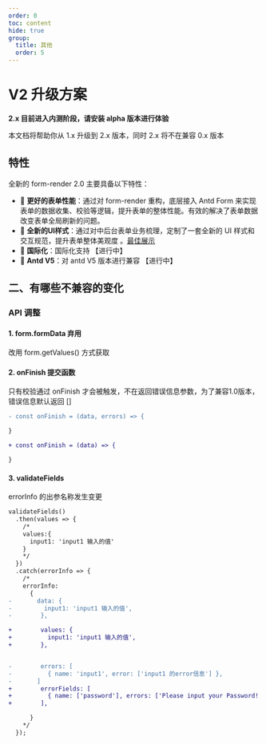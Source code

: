 ```yaml
---
order: 0
toc: content
hide: true
group: 
  title: 其他
  order: 5
---
```


# V2 升级方案
**2.x 目前进入内测阶段，请安装 alpha 版本进行体验**

本文档将帮助你从 1.x 升级到 2.x 版本，同时 2.x 将不在兼容 0.x 版本

## 特性

全新的 form-render 2.0 主要具备以下特性：

- 🚀 **更好的表单性能**：通过对 form-render 重构，底层接入 Antd Form 来实现表单的数据收集、校验等逻辑，提升表单的整体性能。有效的解决了表单数据改变表单全局刷新的问题。
- 🎨 **全新的UI样式**：通过对中后台表单业务梳理，定制了一套全新的 UI 样式和交互规范，提升表单整体美观度 。[最佳展示](/form-render/disaply-row)
- 🚥 **国际化**：国际化支持 【进行中】
- 💎 **Antd V5**：对 antd V5 版本进行兼容 【进行中】





## 二、有哪些不兼容的变化

### API 调整

#### 1. form.formData 弃用
改用 form.getValues() 方式获取
#### 2. onFinish 提交函数
只有校验通过 onFinish 才会被触发，不在返回错误信息参数，为了兼容1.0版本，错误信息默认返回 []


```diff
- const onFinish = (data, errors) => {

}

+ const onFinish = (data) => {

}

```
#### 3. validateFields
errorInfo 的出参名称发生变更

```diff
validateFields()
  .then(values => {
    /*
    values:{
      input1: 'input1 输入的值'
    }
    */
  })
  .catch(errorInfo => {
    /*
    errorInfo:
      {
-       data: {
-         input1: 'input1 输入的值',
-        },

+        values: {
+          input1: 'input1 输入的值',
+        },


-        errors: [
-          { name: 'input1', error: ['input1 的error信息'] },
-       ]
+        errorFields: [
+          { name: ['password'], errors: ['Please input your Password!'] },
+        ],

      }
    */
  });
```